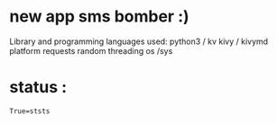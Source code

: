 # new app sms bomber :)








Library and programming languages used:
    python3 / kv
    kivy / kivymd 
    platform
    requests
random
threading
os /sys







# status :
    True=ststs
